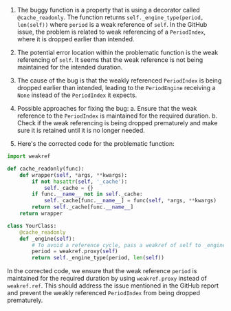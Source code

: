 1. The buggy function is a property that is using a decorator called `@cache_readonly`. The function returns `self._engine_type(period, len(self))` where `period` is a weak reference of `self`. In the GitHub issue, the problem is related to weak referencing of a `PeriodIndex`, where it is dropped earlier than intended.

2. The potential error location within the problematic function is the weak referencing of `self`. It seems that the weak reference is not being maintained for the intended duration.

3. The cause of the bug is that the weakly referenced `PeriodIndex` is being dropped earlier than intended, leading to the `PeriodEngine` receiving a `None` instead of the `PeriodIndex` it expects.

4. Possible approaches for fixing the bug:
   a. Ensure that the weak reference to the `PeriodIndex` is maintained for the required duration.
   b. Check if the weak referencing is being dropped prematurely and make sure it is retained until it is no longer needed.

5. Here's the corrected code for the problematic function:

```python
import weakref

def cache_readonly(func):
    def wrapper(self, *args, **kwargs):
        if not hasattr(self, '_cache'):
            self._cache = {}
        if func.__name__ not in self._cache:
            self._cache[func.__name__] = func(self, *args, **kwargs)
        return self._cache[func.__name__]
    return wrapper

class YourClass:
    @cache_readonly
    def _engine(self):
        # To avoid a reference cycle, pass a weakref of self to _engine_type.
        period = weakref.proxy(self)
        return self._engine_type(period, len(self))
```

In the corrected code, we ensure that the weak reference `period` is maintained for the required duration by using `weakref.proxy` instead of `weakref.ref`. This should address the issue mentioned in the GitHub report and prevent the weakly referenced `PeriodIndex` from being dropped prematurely.